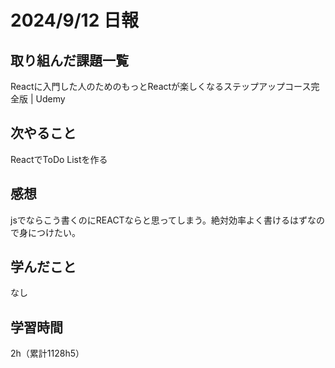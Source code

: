 # 2024/9/12 日報
## 取り組んだ課題一覧
Reactに入門した人のためのもっとReactが楽しくなるステップアップコース完全版 | Udemy

## 次やること
ReactでToDo Listを作る

## 感想
jsでならこう書くのにREACTならと思ってしまう。絶対効率よく書けるはずなので身につけたい。


## 学んだこと
なし


## 学習時間
2h（累計1128h5）
